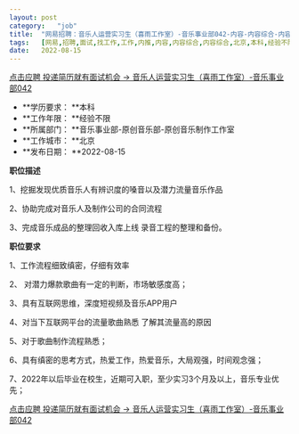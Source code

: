 ```yaml
---
layout:	post
category:	"job"
title:	"网易招聘：音乐人运营实习生（喜雨工作室）-音乐事业部042-内容-内容综合-内容综合-北京本科经验不限"
tags:	[网易,招聘,面试,找工作,工作,内推,内容,内容综合,内容综合,北京,本科,经验不限]
date:	2022-08-15
---
```


[点击应聘 投递简历就有面试机会 ->  音乐人运营实习生（喜雨工作室）-音乐事业部042](http://mobile.bole.netease.com/bole/boleDetail?id=16038&employeeId=346f03c3cda5f04c&key=all)



- **学历要求： **本科
- **工作年限： **经验不限
- **所属部门： **音乐事业部-原创音乐部-原创音乐制作工作室
- **工作城市： **北京
- **发布日期： **2022-08-15



**职位描述**

1、挖掘发现优质音乐人有辨识度的嗓音以及潜力流量音乐作品

2、协助完成对音乐人及制作公司的合同流程

3、完成音乐成品的整理回收入库上线 录音工程的整理和备份。



**职位要求**

1、工作流程细致缜密，仔细有效率

2、 对潜力爆款歌曲有一定的判断，市场敏感度高；

3、具有互联网思维，深度短视频及音乐APP用户

4、对当下互联网平台的流量歌曲熟悉 了解其流量高的原因

5、对于歌曲制作流程熟悉；

6、具有缜密的思考方式，热爱工作，热爱音乐，大局观强，时间观念强；

7、2022年以后毕业在校生，近期可入职，至少实习3个月及以上，音乐专业优先；



[点击应聘 投递简历就有面试机会 ->  音乐人运营实习生（喜雨工作室）-音乐事业部042](http://mobile.bole.netease.com/bole/boleDetail?id=16038&employeeId=346f03c3cda5f04c&key=all)
